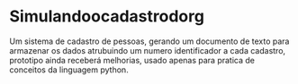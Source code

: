 ﻿# Simulandoocadastrodorg
Um sistema de cadastro de pessoas, gerando um documento de texto para armazenar os dados atrubuindo um numero identificador a cada cadastro,
prototipo ainda receberá melhorias, usado apenas para pratica de conceitos da linguagem python.
